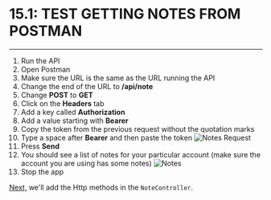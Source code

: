 # 15.1: TEST GETTING NOTES FROM POSTMAN
---
1. Run the API
2. Open Postman
3. Make sure the URL is the same as the URL running the API
4. Change the end of the URL to **/api/note**
5. Change **POST** to **GET**
6. Click on the **Headers** tab
7. Add a key called **Authorization**
8. Add a value starting with **Bearer**
9. Copy the token from the previous request without the quotation marks
10. Type a space after **Bearer** and then paste the token
![Notes Request](/assets/15.1-A.png)
11. Press **Send**
12. You should see a list of notes for your particular account (make sure the account you are using has some notes)
![Notes](/assets/15.1-B.png)
13. Stop the app

[Next,](/16-HttpMethods/16.0-HttpMethods.md) we'll add the Http methods in the `NoteController`.
 